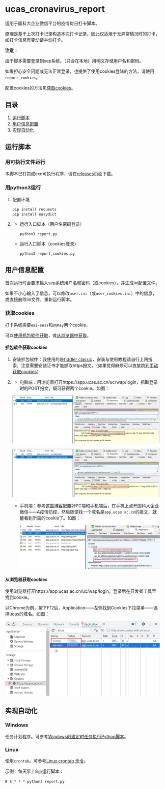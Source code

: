 # ucas_cronavirus_report

适用于国科大企业微信平台的疫情每日打卡脚本。

原理是基于上次打卡记录构造本次打卡记录，因此仅适用于无异常情况时的打卡，如打卡信息有变动请手动打卡。

**注意：**

由于脚本需要登录到sep系统，（只会在本地）用明文存储用户名和密码。

如果担心安全问题或无法正常登录，也提供了使用cookies登陆的方法，请使用`report_cookies`。

配置cookies的方法见[获取cookies](#获取cookies)。

## 目录

1. [运行脚本](#运行脚本)
2. [用户信息配置](#用户信息配置)
3. [实现自动化](#实现自动化)

## 运行脚本

### 用可执行文件运行

本脚本已打包成exe可执行程序，请在[releases](https://github.com/barryZZJ/ucas_cronavirus_report/releases)页面下载。

### 用python3运行
1. 配置环境

   ```
   pip install requests
   pip install easydict
   ```

2. - 运行入口脚本（用户名密码登录）

     ```
     python3 report.py
     ```

   - 运行入口脚本（cookies登录）

     ```
     python3 report_cookies.py
     ```

## 用户信息配置

首次运行时会要求输入sep系统用户名和密码（或cookies），并生成ini配置文件。

如果不小心输入了信息，可以修改`user.ini`（或`user_cookies.ini`）中的信息，或直接删除ini文件，重新运行脚本。

### 获取cookies

打卡系统需要`eai-sess`和`UUKey`两个cookie。

可以[使用抓包软件获取](#抓包软件获取cookies)，或[从浏览器中获取](从浏览器获取cookies)。

#### 抓包软件获取cookies

1. 安装抓包软件：我使用的是[fiddler classic](https://www.telerik.com/fiddler)，安装与使用教程请自行上网搜索，注意需要安装证书才能抓取https报文。（如果觉得麻烦可以直接跳到[手动获取cookies](#手动获取cookies)）

2. - 电脑端：用浏览器打开https://app.ucas.ac.cn/uc/wap/login，抓取登录时的POST报文，既可获得两个cookie。如图：

   ![eai-sess](./README.assets/cookies_pc1.jpg)

   ![UUKey](./README.assets/cookies_pc2.jpg)

   - 手机端：参考[这篇博客](https://www.cnblogs.com/mmz-tester/p/11125007.html)配置好PC端和手机端后，在手机上点开国科大企业微信——A疫情防控，然后随便找一个域名是`app.ucas.ac.cn`的报文，就能看到所需的cookie了。如图：

     ![cookies_phone](./README.assets/cookies_phone.jpg)


#### 从浏览器获取cookies
使用浏览器打开https://app.ucas.ac.cn/uc/wap/login，登录后在开发者工具里找到cookie。

以Chrome为例，按下F12后，Application——左侧找到Cookies下拉菜单——选择ucas的域名。如图：

![cookies_browser](./README.assets/cookies_browser.jpg)


## 实现自动化
### Windows
任务计划程序。可参考[Windows创建定时任务执行Python脚本](https://blog.csdn.net/u012849872/article/details/82719372)。

### Linux
使用`crontab`。可参考[Linux crontab 命令](https://www.runoob.com/linux/linux-comm-crontab.html)。

示例：每天早上8点运行脚本：

`0 8 * * * python3 report.py`
